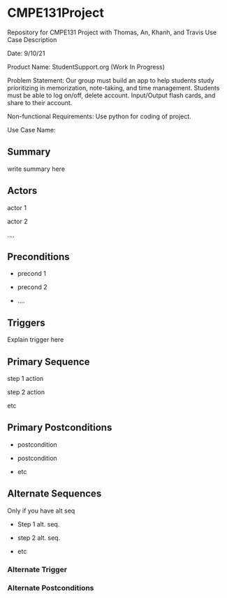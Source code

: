 # CMPE131Project
Repository for CMPE131 Project with Thomas, An, Khanh, and Travis
 Use Case Description

Date: 9/10/21

Product Name: StudentSupport.org (Work In Progress)

Problem Statement: Our group must build an app to help students study prioritizing in memorization, note-taking, and time management. Students must be able to log on/off, delete
account. Input/Output flash cards, and share to their account.

Non-functional Requirements: Use python for coding of project. 

 

Use Case Name: 

## Summary

write summary here

 

## Actors

actor 1

actor 2

….

 

## Preconditions

* precond 1

* precond 2

* ….

 

## Triggers

Explain trigger here

 

## Primary Sequence

step 1 action

step 2 action

etc

 

## Primary Postconditions

* postcondition

* postcondition

* etc

 

## Alternate Sequences

Only if you have alt seq

* Step 1 alt. seq.

* step 2 alt. seq.

* etc

 

### Alternate Trigger

### Alternate Postconditions
